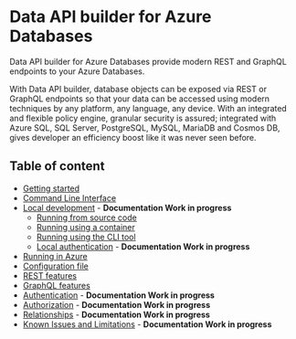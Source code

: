# Data API builder for Azure Databases

Data API builder for Azure Databases provide modern REST and GraphQL endpoints to your Azure Databases.

With Data API builder, database objects can be exposed via REST or GraphQL endpoints so that your data can be accessed using modern techniques by any platform, any language, any device. With an integrated and flexible policy engine, granular security is assured; integrated with Azure SQL, SQL Server, PostgreSQL, MySQL, MariaDB and Cosmos DB, gives developer an efficiency boost like it was never seen before.

## Table of content

- [Getting started](./getting-started/getting-started.md)
- [Command Line Interface](./dab-cli.md) 
- [Local development](./local-development.md) - **Documentation Work in progress**
  - [Running from source code](./running-from-source-code.md)
  - [Running using a container](./running-using-a-container.md)
  - [Running using the CLI tool](./running-using-dab-cli.md)
  - [Local authentication](./local-authentication.md) - **Documentation Work in progress**
- [Running in Azure](./running-in-azure.md) 
- [Configuration file](./configuration-file.md)
- [REST features](./rest.md)
- [GraphQL features](./graphql.md)
- [Authentication](./authentication.md) - **Documentation Work in progress**
- [Authorization](./authorization.md) - **Documentation Work in progress**
- [Relationships](./relationships.md) - **Documentation Work in progress**
- [Known Issues and Limitations](/docs/known-issues.md) - **Documentation Work in progress**
